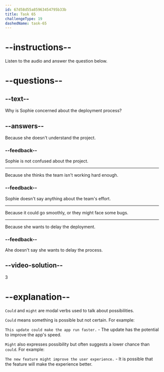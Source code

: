 ```yaml
---
id: 67d58d55a85963454795b33b
title: Task 65
challengeType: 19
dashedName: task-65
---
```


<!-- (audio) Sophie: Well, I'm concerned about the deployment process. It could go smoothly, or we might face some bugs. -->

# --instructions--

Listen to the audio and answer the question below.

# --questions--

## --text--

Why is Sophie concerned about the deployment process?

## --answers--

Because she doesn't understand the project.

### --feedback--

Sophie is not confused about the project.

---

Because she thinks the team isn't working hard enough.

### --feedback--

Sophie doesn't say anything about the team's effort.

---

Because it could go smoothly, or they might face some bugs.

---

Because she wants to delay the deployment.

### --feedback--

Ahe doesn't say she wants to delay the process.

## --video-solution--

3

# --explanation--

`Could` and `might` are modal verbs used to talk about possibilities.

`Could` means something is possible but not certain. For example:

`This update could make the app run faster.` - The update has the potential to improve the app's speed.

`Might` also expresses possibility but often suggests a lower chance than `could`. For example:

`The new feature might improve the user experience.` - It is possible that the feature will make the experience better.
